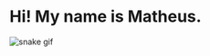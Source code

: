 <h1> Hi! My name is Matheus. </h1>

<!--  Cobrinha comendo -->
![snake gif](https://github.com/vynijales/vynijales/blob/output/github-contribution-grid-snake.gif)
<!-- [![readme](https://github-readme-stats.vercel.app/api/pin/?username=vynijales&repo=vynijales&theme=react)](https://github.com/vynijales/vynijales) -->

<!-- <div>
  <a href="https://github.com/vynijales">
  <img height="180em"  align="center" src="https://github-readme-stats.vercel.app/api/top-langs/?username=vynijales&layout=compact&langs_count=7&theme=react" />
</div> -->
